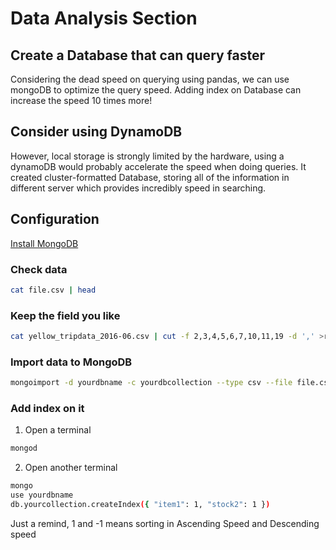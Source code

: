 # Data Analysis Section

## Create a Database that can query faster
Considering the dead speed on querying using pandas, we can use mongoDB to optimize the query speed.
Adding index on Database can increase the speed 10 times more!

## Consider using DynamoDB
However, local storage is strongly limited by the hardware, using a dynamoDB would probably accelerate the speed when doing queries. It created cluster-formatted Database, storing all of the information in different server which provides incredibly speed in searching.

## Configuration
[Install MongoDB](https://docs.mongodb.com/manual/tutorial/install-mongodb-on-os-x/)

### Check data
```bash
cat file.csv | head
```
### Keep the field you like 
```bash
cat yellow_tripdata_2016-06.csv | cut -f 2,3,4,5,6,7,10,11,19 -d ',' >result.csv
```

### Import data to MongoDB
```bash
mongoimport -d yourdbname -c yourdbcollection --type csv --file file.csv --headerline
```
### Add index on it
1. Open a terminal
```bash
mongod
```
2. Open another terminal
```bash
mongo
use yourdbname
db.yourcollection.createIndex({ "item1": 1, "stock2": 1 })
```
Just a remind, 1 and -1 means sorting in Ascending Speed and Descending speed
